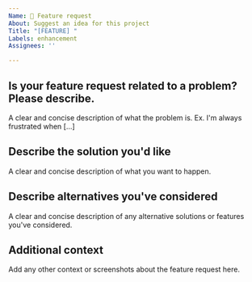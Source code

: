 ```yaml
---
Name: 🚀 Feature request
About: Suggest an idea for this project
Title: "[FEATURE] "
Labels: enhancement
Assignees: ''

---
```


## **Is your feature request related to a problem? Please describe.**
A clear and concise description of what the problem is. Ex. I'm always frustrated when [...]

## **Describe the solution you'd like**
A clear and concise description of what you want to happen.

## **Describe alternatives you've considered**
A clear and concise description of any alternative solutions or features you've considered.

## **Additional context**
Add any other context or screenshots about the feature request here.